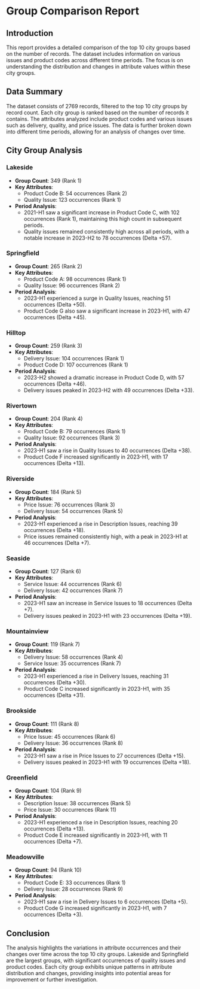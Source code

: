 # Group Comparison Report

## Introduction

This report provides a detailed comparison of the top 10 city groups based on the number of records. The dataset includes information on various issues and product codes across different time periods. The focus is on understanding the distribution and changes in attribute values within these city groups.

## Data Summary

The dataset consists of 2769 records, filtered to the top 10 city groups by record count. Each city group is ranked based on the number of records it contains. The attributes analyzed include product codes and various issues such as delivery, quality, and price issues. The data is further broken down into different time periods, allowing for an analysis of changes over time.

## City Group Analysis

### Lakeside

- **Group Count**: 349 (Rank 1)
- **Key Attributes**:
  - Product Code B: 54 occurrences (Rank 2)
  - Quality Issue: 123 occurrences (Rank 1)
- **Period Analysis**:
  - 2021-H1 saw a significant increase in Product Code C, with 102 occurrences (Rank 1), maintaining this high count in subsequent periods.
  - Quality issues remained consistently high across all periods, with a notable increase in 2023-H2 to 78 occurrences (Delta +57).

### Springfield

- **Group Count**: 265 (Rank 2)
- **Key Attributes**:
  - Product Code A: 98 occurrences (Rank 1)
  - Quality Issue: 96 occurrences (Rank 2)
- **Period Analysis**:
  - 2023-H1 experienced a surge in Quality Issues, reaching 51 occurrences (Delta +50).
  - Product Code G also saw a significant increase in 2023-H1, with 47 occurrences (Delta +45).

### Hilltop

- **Group Count**: 259 (Rank 3)
- **Key Attributes**:
  - Delivery Issue: 104 occurrences (Rank 1)
  - Product Code D: 107 occurrences (Rank 1)
- **Period Analysis**:
  - 2023-H2 showed a dramatic increase in Product Code D, with 57 occurrences (Delta +46).
  - Delivery issues peaked in 2023-H2 with 49 occurrences (Delta +33).

### Rivertown

- **Group Count**: 204 (Rank 4)
- **Key Attributes**:
  - Product Code B: 79 occurrences (Rank 1)
  - Quality Issue: 92 occurrences (Rank 3)
- **Period Analysis**:
  - 2023-H1 saw a rise in Quality Issues to 40 occurrences (Delta +38).
  - Product Code F increased significantly in 2023-H1, with 17 occurrences (Delta +13).

### Riverside

- **Group Count**: 184 (Rank 5)
- **Key Attributes**:
  - Price Issue: 76 occurrences (Rank 3)
  - Delivery Issue: 54 occurrences (Rank 5)
- **Period Analysis**:
  - 2023-H1 experienced a rise in Description Issues, reaching 39 occurrences (Delta +18).
  - Price issues remained consistently high, with a peak in 2023-H1 at 46 occurrences (Delta +7).

### Seaside

- **Group Count**: 127 (Rank 6)
- **Key Attributes**:
  - Service Issue: 44 occurrences (Rank 6)
  - Delivery Issue: 42 occurrences (Rank 7)
- **Period Analysis**:
  - 2023-H1 saw an increase in Service Issues to 18 occurrences (Delta +7).
  - Delivery issues peaked in 2023-H1 with 23 occurrences (Delta +19).

### Mountainview

- **Group Count**: 119 (Rank 7)
- **Key Attributes**:
  - Delivery Issue: 58 occurrences (Rank 4)
  - Service Issue: 35 occurrences (Rank 7)
- **Period Analysis**:
  - 2023-H1 experienced a rise in Delivery Issues, reaching 31 occurrences (Delta +30).
  - Product Code C increased significantly in 2023-H1, with 35 occurrences (Delta +31).

### Brookside

- **Group Count**: 111 (Rank 8)
- **Key Attributes**:
  - Price Issue: 45 occurrences (Rank 6)
  - Delivery Issue: 36 occurrences (Rank 8)
- **Period Analysis**:
  - 2023-H1 saw a rise in Price Issues to 27 occurrences (Delta +15).
  - Delivery issues peaked in 2023-H1 with 19 occurrences (Delta +18).

### Greenfield

- **Group Count**: 104 (Rank 9)
- **Key Attributes**:
  - Description Issue: 38 occurrences (Rank 5)
  - Price Issue: 30 occurrences (Rank 11)
- **Period Analysis**:
  - 2023-H1 experienced a rise in Description Issues, reaching 20 occurrences (Delta +13).
  - Product Code E increased significantly in 2023-H1, with 11 occurrences (Delta +7).

### Meadowville

- **Group Count**: 94 (Rank 10)
- **Key Attributes**:
  - Product Code E: 33 occurrences (Rank 1)
  - Delivery Issue: 28 occurrences (Rank 9)
- **Period Analysis**:
  - 2023-H1 saw a rise in Delivery Issues to 6 occurrences (Delta +5).
  - Product Code G increased significantly in 2023-H1, with 7 occurrences (Delta +3).

## Conclusion

The analysis highlights the variations in attribute occurrences and their changes over time across the top 10 city groups. Lakeside and Springfield are the largest groups, with significant occurrences of quality issues and product codes. Each city group exhibits unique patterns in attribute distribution and changes, providing insights into potential areas for improvement or further investigation.